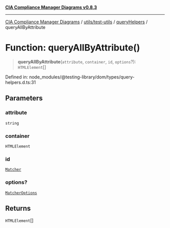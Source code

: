 [**CIA Compliance Manager Diagrams v0.8.3**](../../../../../README.md)

***

[CIA Compliance Manager Diagrams](../../../../../modules.md) / [utils/test-utils](../../../README.md) / [queryHelpers](../README.md) / queryAllByAttribute

# Function: queryAllByAttribute()

> **queryAllByAttribute**(`attribute`, `container`, `id`, `options`?): `HTMLElement`[]

Defined in: node\_modules/@testing-library/dom/types/query-helpers.d.ts:31

## Parameters

### attribute

`string`

### container

`HTMLElement`

### id

[`Matcher`](../../../type-aliases/Matcher.md)

### options?

[`MatcherOptions`](../../../interfaces/MatcherOptions.md)

## Returns

`HTMLElement`[]
